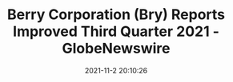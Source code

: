 ---
"title": "Berry Corporation (Bry) Reports Improved Third Quarter 2021 - GlobeNewswire"
"date": "2021-11-2 20:10:26"
"feed_name": "GOOGLENEWSDRILLING"
"feed_website": "https://news.google.com/search?q=drilling%2Bincident&hl=en-US&gl=US&ceid=US:en"
"feed_rss": "https://news.google.com/rss/search?q=drilling%2Bincident&hl=en-US&gl=US&ceid=US:en"
"link": "https://www.globenewswire.com/news-release/2021/11/02/2325867/0/en/Berry-Corporation-Bry-Reports-Improved-Third-Quarter-2021-Results-and-Announces-Shareholder-Return-Model-With-Potential-To-Generate-More-Than-20-Returns-Annually.html"
"source": "{'href': 'https://www.globenewswire.com', 'title': 'GlobeNewswire'}"
"file": "_posts/2021-1-1-2755b83ac18dddcd6e42a218501c54cfdce42bb9.md"
"accident": "0"
"drilling": "0"
"dead": "0"
"injured": "0"
"arrested": "0"
"place": "unknown place"
"where": "unknown site"
"causes": "unknown"
"place_uri": "unknown place"
---
